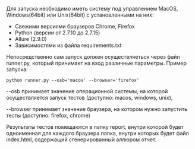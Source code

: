 Для запуска необходимо иметь систему под управлением MacOS, Windows(64bit) или Unix(64bit) с установленными на них:

  - Свежими версиями браузеров Chrome, Firefox
  - Python (версии от 2.7.10 до 2.7.15)
  - Allure (2.9.0)
  - Зависимостями из файла requirements.txt
 
 Непосредственно сам запуск должен осуществляеться через файл runner.py, который принимает на вход различные параметры.
 Пример запуска:
 
    python runner.py --osb='macos' --browser='firefox'

--osb принимает значение операционной системы, на которой осуществляется запуск тестов (доступно: macos, windows, unix),

--browser принимает значение браузера, на котором нужно запустить тесты (доступно: firefox, chrome)

Результаты тестов помещаются в папку report, внутри которой будет одноименная для каждого браузера папка,
внутри которых будет файл index.html, содержащий сгенерированный аллюром отчет.
